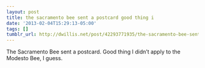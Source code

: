 ```yaml
---
layout: post
title: the sacramento bee sent a postcard good thing i
date: '2013-02-04T15:29:13-05:00'
tags: []
tumblr_url: http://dwillis.net/post/42293771935/the-sacramento-bee-sent-a-postcard-good-thing-i
---
```

The Sacramento Bee sent a postcard. Good thing I didn’t apply to the Modesto Bee, I guess.
